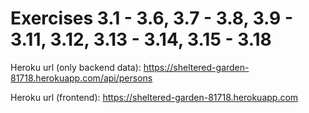 # Exercises 3.1 - 3.6, 3.7 - 3.8, 3.9 - 3.11, 3.12, 3.13 - 3.14, 3.15 - 3.18

Heroku url (only backend data): https://sheltered-garden-81718.herokuapp.com/api/persons

Heroku url (frontend): https://sheltered-garden-81718.herokuapp.com
